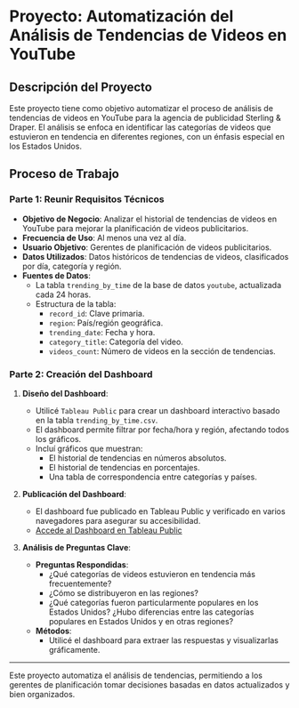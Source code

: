 # Proyecto: Automatización del Análisis de Tendencias de Videos en YouTube

## Descripción del Proyecto

Este proyecto tiene como objetivo automatizar el proceso de análisis de tendencias de videos en YouTube para la agencia de publicidad Sterling & Draper. El análisis se enfoca en identificar las categorías de videos que estuvieron en tendencia en diferentes regiones, con un énfasis especial en los Estados Unidos.

## Proceso de Trabajo

### Parte 1: Reunir Requisitos Técnicos

- **Objetivo de Negocio**: Analizar el historial de tendencias de videos en YouTube para mejorar la planificación de videos publicitarios.
- **Frecuencia de Uso**: Al menos una vez al día.
- **Usuario Objetivo**: Gerentes de planificación de videos publicitarios.
- **Datos Utilizados**: Datos históricos de tendencias de videos, clasificados por día, categoría y región.
- **Fuentes de Datos**: 
  - La tabla `trending_by_time` de la base de datos `youtube`, actualizada cada 24 horas.
  - Estructura de la tabla:
    - `record_id`: Clave primaria.
    - `region`: País/región geográfica.
    - `trending_date`: Fecha y hora.
    - `category_title`: Categoría del video.
    - `videos_count`: Número de videos en la sección de tendencias.

### Parte 2: Creación del Dashboard

1. **Diseño del Dashboard**:
   - Utilicé `Tableau Public` para crear un dashboard interactivo basado en la tabla `trending_by_time.csv`.
   - El dashboard permite filtrar por fecha/hora y región, afectando todos los gráficos.
   - Incluí gráficos que muestran:
     - El historial de tendencias en números absolutos.
     - El historial de tendencias en porcentajes.
     - Una tabla de correspondencia entre categorías y países.

2. **Publicación del Dashboard**:
   - El dashboard fue publicado en Tableau Public y verificado en varios navegadores para asegurar su accesibilidad.
   - [Accede al Dashboard en Tableau Public](https://public.tableau.com/app/profile/barbara.ortiz/viz/DashboardYoutube_17249856041880/Dashboard?publish=yes)

3. **Análisis de Preguntas Clave**:
   - **Preguntas Respondidas**:
     - ¿Qué categorías de videos estuvieron en tendencia más frecuentemente?
     - ¿Cómo se distribuyeron en las regiones?
     - ¿Qué categorías fueron particularmente populares en los Estados Unidos? ¿Hubo diferencias entre las categorías populares en Estados Unidos y en otras regiones?
   - **Métodos**:
     - Utilicé el dashboard para extraer las respuestas y visualizarlas gráficamente.

---

Este proyecto automatiza el análisis de tendencias, permitiendo a los gerentes de planificación tomar decisiones basadas en datos actualizados y bien organizados.
